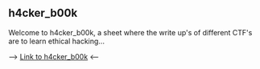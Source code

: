 ## h4cker_b00k

Welcome to h4cker_b00k, a sheet where the write up's of different CTF's are to learn ethical hacking...

--> [Link to h4cker_b00k](https://dise0.gitbook.io/h4cker_b00k/) <--
